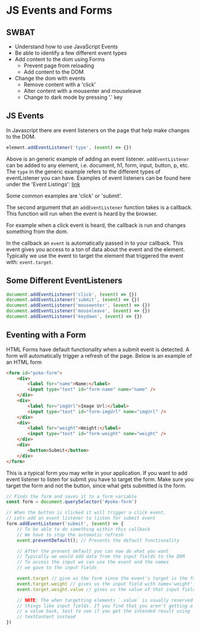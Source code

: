 # JS Events and Forms

## SWBAT
* Understand how to use JavaScript Events
* Be able to identify a few different event types
* Add content to the dom using Forms
    * Prevent page from reloading
    * Add content to the DOM
* Change the dom with events
    * Remove content with a 'click'
    * Alter content with a mousenter and mouseleave
    * Change to dark mode by pressing '.' key

## JS Events

In Javascript there are event listeners on the page that help make changes to the DOM.

```js
element.addEventListener('type', (event) => {})
```
Above is an generic example of adding an event listener. `addEventListener` can be added to any element, i.e. document, h1, form, input, button, p, etc.
The `type` in the generic example refers to the different types of eventListener you can have. Examples of event listeners can be found here under the 'Event Listings': [link](https://developer.mozilla.org/en-US/docs/Web/Events#event_listing)

Some common examples are 'click' or 'submit'.

The second argument that an `addEventListener` function takes is a callback. This function will run when the event is heard by the browser.

For example when a click event is heard, the callback is run and changes something from the dom. 

In the callback an `event` is automatically passed in to your callback. This event gives you access to a ton of data about the event and the element. Typically we use the event to target the element that triggered the event with: `event.target`.


## Some Different EventListeners
```js
document.addEventListener('click', (event) => {})
document.addEventListener('submit', (event) => {})
document.addEventListener('mouseenter', (event) => {})
document.addEventListener('mouseleave', (event) => {})
document.addEventListener('keydown', (event) => {})

```

## Eventing with a Form

HTML Forms have default functionality when a submit event is detected. A form will automatically trigger a refresh of the page. Below is an example of an HTML form

```html
<form id="poke-form">
    <div>
        <label for="name">Name:</label>
        <input type="text" id="form-name" name="name" />
    </div>
    <div>
        <label for="imgUrl">Image Url:</label>
        <input type="text" id="form-imgUrl" name="imgUrl" />
    </div>
    <div>
        <label for="weight">Weight:</label>
        <input type="text" id="form-weight" name="weight" />
    </div>
    <div>
        <button>Submit</button>
    </div>
</form>
```

This is a typical form you may write in your application. If you want to add event listener to listen for submit you have to target the form. Make sure you target the form and not the button, since what gets submitted is the form.

```js
// Finds the form and saves it to a form variable
const form = document.querySelector('#poke-form')

// When the button is clicked it will trigger a click event. 
// Lets add an event listener to listen for submit event
form.addEventListener('submit', (event) => {
    // To be able to do something within this callback
    // We have to stop the automatic refresh
    event.preventDefault(); // Prevents the default functionality

    // After the prevent default you can now do what you want
    // Typically we would add data from the input fields to the DOM
    // To access the input we can use the event and the names 
    // we gave to the input fields

    event.target // give us the form since the event's target is the form
    event.target.weight // gives us the input field with name='weight'
    event.target.weight.value // gives us the value of that input field

    // NOTE: The when targetting elements `.value` is usually reserved for
    // things like input fields. If you find that you aren't getting a
    // a value back, test to see if you get the intended result using
    // textContent instead
})

```

